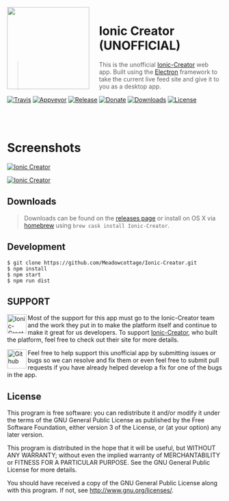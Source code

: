 <img src="https://raw.githubusercontent.com/Meadowcottage/Ionic-Creator/master/build/icon.png" align="left" width="192px" height="192px"/>
<img align="left" width="0" height="192px" hspace="10"/>

# Ionic Creator (UNOFFICIAL)
> This is the unofficial [Ionic-Creator](https://creator.ionic.io/) web app. Built using the [Electron](http://electron.atom.io) framework to take the current live feed site and give it to you as a desktop app.

[![Travis](https://img.shields.io/travis/Meadowcottage/Ionic-Creator/master.svg?style=flat-square)](https://travis-ci.org/Meadowcottage/Ionic-Creator) [![Appveyor](https://img.shields.io/appveyor/ci/meadowcottage/Ionic-Creator.svg?style=flat-square)](https://ci.appveyor.com/project/Meadowcottage/Ionic-Creator) [![Release](https://img.shields.io/github/release/Meadowcottage/Ionic-Creator.svg?style=flat-square)](https://github.com/Meadowcottage/Ionic-Creator/releases) [![Donate](https://img.shields.io/badge/Donate-PayPal-green.svg?style=flat-square)](https://www.paypal.com/cgi-bin/webscr?cmd=_xclick&business=bendixon50%40gmail%2ecom&item_name=Tip%20for%20Meadowcottage&currency_code=GBP) [![Downloads](https://img.shields.io/github/downloads/meadowcottage/Ionic-Creator/total.svg?style=flat-square)](https://github.com/Meadowcottage/Ionic-Creator/releases) [![License](https://img.shields.io/badge/License-GPL%20v3-blue.svg?style=flat-square)](http://www.gnu.org/licenses/)

<br>
<br>

# Screenshots

[<img alt='Ionic Creator' src="https://raw.githubusercontent.com/Meadowcottage/Ionic-Creator/master/build/Screenshot-light-1.png">](https://github.com/Meadowcottage/Ionic-Creator/releases)

[<img alt='Ionic Creator' src="https://raw.githubusercontent.com/Meadowcottage/Ionic-Creator/master/build/Screenshot-light-2.png">](https://github.com/Meadowcottage/Ionic-Creator/releases)

## Downloads
> Downloads can be found on the [releases page](https://github.com/Meadowcottage/Ionic-Creator/releases) or install on OS X via [homebrew](http://brew.sh) using `brew cask install Ionic-Creator`.

## Development

```
$ git clone https://github.com/Meadowcottage/Ionic-Creator.git
$ npm install
$ npm start
$ npm run dist
```

## SUPPORT

[<img width='45' height="45" align='left' alt='Ionic-Creator' src="https://raw.githubusercontent.com/Meadowcottage/Ionic-Creator/master/build/icon.png">](https://creator.ionic.io/) Most of the support for this app must go to the Ionic-Creator team and the work they put in to make the platform itself and continue to make it great for us developers. To support [Ionic-Creator](https://creator.ionic.io/), who built the platform, feel free to check out their site for more details.

[<img width='45' height="45" align='left' alt='Github' src="https://upload.wikimedia.org/wikipedia/commons/9/91/Octicons-mark-github.svg">](https://github.com/Meadowcottage/Ionic-Creator) Feel free to help support this unofficial app by submitting issues or bugs so we can resolve and fix them or even feel free to submit pull requests if you have already helped develop a fix for one of the bugs in the app.

## License

This program is free software: you can redistribute it and/or modify
it under the terms of the GNU General Public License as published by
the Free Software Foundation, either version 3 of the License, or
(at your option) any later version.

This program is distributed in the hope that it will be useful,
but WITHOUT ANY WARRANTY; without even the implied warranty of
MERCHANTABILITY or FITNESS FOR A PARTICULAR PURPOSE.  See the
GNU General Public License for more details.

You should have received a copy of the GNU General Public License
along with this program.  If not, see <http://www.gnu.org/licenses/>.
